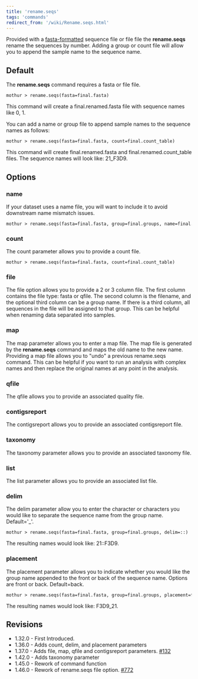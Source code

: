 ```yaml
---
title: 'rename.seqs'
tags: 'commands'
redirect_from: '/wiki/Rename.seqs.html'
---
```

Provided with a [ fasta-formatted](/wiki/Fasta_file) sequence file or file file 
the **rename.seqs** rename the sequences by number. Adding a group or count file will allow you to append the sample name to the sequence name.


## Default

The **rename.seqs** command requires a fasta or file file.

    mothur > rename.seqs(fasta=final.fasta)
    
This command will create a final.renamed.fasta file with sequence names like 0, 1.

You can add a name or group file to append sample names to the sequence names as follows:

    mothur > rename.seqs(fasta=final.fasta, count=final.count_table)

This command will create final.renamed.fasta and final.renamed.count_table
files. The sequence names will look like: 21_F3D9. 

## Options

### name

If your dataset uses a name file, you will want to include it to avoid
downstream name mismatch issues.

    mothur > rename.seqs(fasta=final.fasta, group=final.groups, name=final.names)

### count

The count parameter allows you to provide a count file.

    mothur > rename.seqs(fasta=final.fasta, count=final.count_table)

### file

The file option allows you to provide a 2 or 3 column file. The first
column contains the file type: fasta or qfile. The second column is the
filename, and the optional third column can be a group name. If there is
a third column, all sequences in the file will be assigned to that
group. This can be helpful when renaming data separated into samples.

### map

The map parameter allows you to enter a map file. The map file is
generated by the **rename.seqs** command and maps the old name to the new
name. Providing a map file allows you to "undo" a previous rename.seqs
command. This can be helpful if you want to run an analysis with complex
names and then replace the original names at any point in the analysis.

### qfile

The qfile allows you to provide an associated quality file.

### contigsreport

The contigsreport allows you to provide an associated contigsreport
file.

### taxonomy

The taxonomy parameter allows you to provide an associated taxonomy
file.

### list

The list parameter allows you to provide an associated list file.

### delim

The delim parameter allow you to enter the character or characters you
would like to separate the sequence name from the group name.
Default='\_'.

    mothur > rename.seqs(fasta=final.fasta, group=final.groups, delim=::)

The resulting names would look like: 21::F3D9.

### placement

The placement parameter allows you to indicate whether you would like
the group name appended to the front or back of the sequence name.
Options are front or back. Default=back.

    mothur > rename.seqs(fasta=final.fasta, group=final.groups, placement=front)

The resulting names would look like: F3D9_21.

## Revisions

-   1.32.0 - First Introduced.
-   1.36.0 - Adds count, delim, and placement parameters
-   1.37.0 - Adds file, map, qfile and contigsreport parameters.
    [\#132](https://github.com/mothur/mothur/issues/132)
-   1.42.0 - Adds taxonomy parameter
-   1.45.0 - Rework of command function
-   1.46.0 - Rework of rename.seqs file option. [\#772](https://github.com/mothur/mothur/issues/772) 


